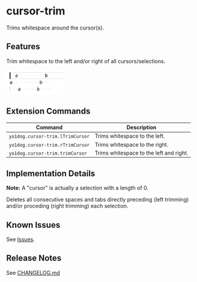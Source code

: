 # cursor-trim

Trims whitespace around the cursor(s).


## Features

Trim whitespace to the left and/or right of all cursors/selections.

![example](img/trimDemo.gif)


## Extension Commands

 Command                         | Description
---------------------------------|-------------
`yo1dog.cursor-trim.lTrimCursor` | Trims whitespace to the left.
`yo1dog.cursor-trim.rTrimCursor` | Trims whitespace to the right.
`yo1dog.cursor-trim.trimCursor`  | Trims whitespace to the left and right.


## Implementation Details

**Note:** A "cursor" is actually a selection with a length of 0.

Deletes all consecutive spaces and tabs directly preceding (left trimming) and/or proceding (right trimming) each selection.


## Known Issues

See [Issues](https://github.com/yo1dog/vscode-cursor-trim/issues).

## Release Notes

See [CHANGELOG.md](CHANGELOG.md)